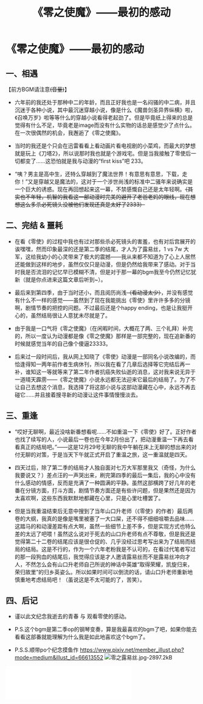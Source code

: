﻿---
title: 《零之使魔》——最初的感动
tags: 
      - 杂谈
---

《零之使魔》——最初的感动
=================================

一、相遇
--------------------------
【前方BGM请注意~~(音量)~~】
-  六年前的我还处于那种中二的年龄，而且正好我也是一名闷骚的中二病，并且沉迷于各种小说，其中最沉迷穿越小说，像是什么《魔兽剑圣异界纵横》啦，《召唤万岁》啦等等什么的穿越小说看得老起劲了。但是毕竟纸上得来的总是觉得有什么不足，毕竟老是image而没有什么实物的话总是感觉少了点什么。在一次很偶然的机会，我邂逅了《零之使魔》。<!--more-->

-  当时的我还是个只会在迅雷看看上看动画片看电视剧的小菜鸡，而最大的梦想就是玩上《刀塔2》，所以说那时我也就是个游戏宅。但是当我接触了零使后一切都变了……这恐怕就是我与动漫的“first kiss”吧 233。

-  “咦？男主是高中生，还特么穿越到了魔法世界！有意思有意思，下载，走你！”又是穿越又是魔法的，这对于一个涉世尚浅的标准中二骚年来说确实是一个巨大的诱惑。现在再回想起来这一幕，不禁感慨自己还是太年轻啊。~~（其实也不年轻，机智的我看这一部动漫时完美的避开了老爸老妈的眼线，现在想想这么多杀必死镜头没被他们发现还真是太好了2333）~~

二、完结 & 噩耗
------------------------
- 在看《零使》的过程中我也有过对那些杀必死镜头的害羞，也有对后宫展开的诶嘿嘿，然而印象最深的还是第二季的结尾，才人为了露易丝，1 vs 7w 大军，这给我幼小的心灵带来了极大的震撼——我从来都不知道为了心上人居然还能做到这样的地步，虽然仅仅只是动漫，但是仍然给我带来了感动。对于当时我是否流泪的记忆早已模糊不清，但是对于那一幕的bgm我至今仍然记忆犹新（就是你点进来这篇文章后听到~）。

- 最后来到第四季，由于当时还小，而且阅历尚浅~~（看动漫太少）~~，并没有感觉有什么不一样的感觉——虽然到了现在我能挑出《零使》里许许多多的分镜啊，剧情节奏的把控的问题。不过最后还是个happy ending，也是让我挺开心的，虽然结局很让人意犹未尽就是了。

- 由于我是一口气将《零之使魔》（在闲暇时间，大概花了两、三个礼拜）补完的，所以一度认为动漫都是像《零之使魔》那样是一部完整的，现在追新番的时候就感觉当年的自己像个傻逼23333。

- 后来过一段时间后，我从网上知晓了《零使》动漫是一部同名小说改编的，而恰逢得知一两年前作者生病休刊，所以我在看了几章后选择等它完结后再一补，谁知这一等就等来了第二年作者抗癌失败仙逝的消息，这对我来说无异于一道晴天霹雳——《零之使魔》小说永远都无法迎来它最后的结局了。为了不让自己去想这个消息，我选择了将这部小说与这部动漫藏在心中，永远不再去碰它……并且接着搜寻新的动漫让这件事情慢慢淡去。
 
三、重逢
---------------------
 - “哎好无聊啊，最近没啥新番想看呢……不如重温一下《零使》好了。正好作者也找了续写的人，小说最后一卷也在今年2月份出了，把动漫重温一下再去看看真正的结局吧。”——这是12月29号无聊的我中午躺在床上无聊的想出来的对付无聊的对策，于是当天下午就正式开启了重温之旅，这一重温就是四天。
 
 - 四天过后，除了第二季的结局才人独自面对七万大军那里我又（奇怪，为什么我要说又？）差点汪的一声哭出来，刷完第四季的最后一集后，我的心中没有什么感动的情感，反而是充满了一种圆满的平静。虽然这部横跨了好几年的老番在分镜方面，打斗方面，剧情节奏方面还是有些许问题，但是果然还是因为太喜欢啊，这些东西我默默地都藏在心里，只是心里吐槽罢了。
 
 - 但是当我重温结束后无意中搜到了当年山口升老师（《零使》的作者）最后两卷的大纲，我真的是像是嘴里被塞了一大口屎，还不得不细细咀嚼去品味……这踏马的和动漫差距有点大啊，虽然一些细节上差不多，但是实现方式也特么差的太远了吧喂！虽然这么说对于死去的山口升老师有点不尊敬，但是我还是觉得第二十二卷的结尾应该是很仓促的、几乎没经过思考写出来为了结局而结局的结局。这是不行的，作为一个六年老粉我是不认可的，在看过代笔者写过的那一段狗血的结尾后，我觉得应该是才人邀请露易丝而不是露易丝冲向才人，不然怎么会有山口升老师自己所说的神话中英雄“取得荣耀，凯旋归来，荣归故里”的归乡英姿么。所以如果时间可以倒流的话，请山口升老师重新地慎重地考虑结局吧！（虽说这是不太可能的了，苦笑）。

  
四、后记
--------------------------------
 - 谨以此文纪念我逝去的青春 与 观看零使的感动。

 - P.S.这个bgm是第二季op的钢琴变奏，算是我最喜欢的bgm了吧，如果你能去看看这部番就能理解为什么我是如此地喜欢这个bgm了。
  
- P.S.S.顺带po个纪念摸鱼作
https://www.pixiv.net/member_illust.php?mode=medium&illust_id=66613552
![零之露易丝.jpg-2897.2kB][1]
<iframe frameborder="no" border="0" marginwidth="0" marginheight="0" width=330 height=86 src="//music.163.com/outchain/player?type=2&id=28191063&auto=1&height=66"></iframe>


  [1]: http://static.zybuluo.com/feiyyx/xz697f14odmwrrl0q2ql2fhi/%E9%9B%B6%E4%B9%8B%E9%9C%B2%E6%98%93%E4%B8%9D.jpg